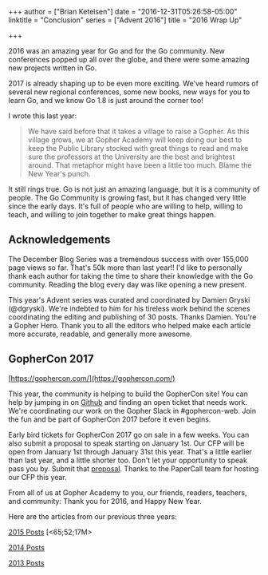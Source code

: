 +++
author = ["Brian Ketelsen"]
date = "2016-12-31T05:26:58-05:00"
linktitle = "Conclusion"
series = ["Advent 2016"]
title = "2016 Wrap Up"

+++

2016 was an amazing year for Go and for the Go community.  New conferences popped up all over the globe, and there were some amazing new projects written in Go.

2017 is already shaping up to be even more exciting.  We've heard rumors of several new regional conferences, some new books, new ways for you to learn Go, and we know Go 1.8 is just around the corner too!

I wrote this last year:

>We have said before that it takes a village to raise a Gopher.  As this village grows, we at Gopher Academy will keep doing our best to keep the Public Library stocked with great things to read and make sure the professors at the University are the best and brightest around.  That metaphor might have been a little too much.  Blame the New Year's punch.

It still rings true.  Go is not just an amazing language, but it is a community of people.  The Go Community is growing fast, but it has changed very little since the early days.  It's full of people who are willing to help, willing to teach, and willing to join together to make great things happen.

## Acknowledgements

The December Blog Series was a tremendous success with over 155,000 page views so far.  That's 50k more than last year!! I'd like to personally thank each author for taking the time to share their knowledge with the Go community.  Reading the blog every day was like opening a new present.

This year's Advent series was curated and coordinated by Damien Gryski (@dgryski).  We're indebted to him for his tireless work behind the scenes coordinating the editing and publishing of 30 posts.  Thanks Damien.  You're a Gopher Hero.  Thank you to all the editors who helped make each article more accurate, readable, and generally more awesome.

## GopherCon 2017

[https://gophercon.com/](https://gophercon.com/)

This year, the community is helping to build the GopherCon site!  You can help by jumping in on [Github](https://github.com/gopheracademy/gcon) and finding an open ticket that needs work.  We're coordinating our work on the Gopher Slack in #gophercon-web.  Join the fun and be part of GopherCon 2017 before it even begins.

Early bird tickets for GopherCon 2017 go on sale in a few weeks.  You can also submit a proposal to speak starting on January 1st.  Our CFP will be open from January 1st through January 31st this year.  That's a little earlier than last year, and a little shorter too.  Don't let your opportunity to speak pass you by.  Submit that [proposal](https://www.papercall.io/gophercon2017).  Thanks to the PaperCall team for hosting our CFP this year.

From all of us at Gopher Academy to you, our friends, readers, teachers, and community:  Thank you for 2016, and Happy New Year.

Here are the articles from our previous three years:

[2015 Posts](https://blog.gopheracademy.com/series/advent-2015/) [<65;52;17M>

[2014 Posts](https://blog.gopheracademy.com/series/advent-2014/) 

[2013 Posts](https://blog.gopheracademy.com/series/advent-2013/) 


